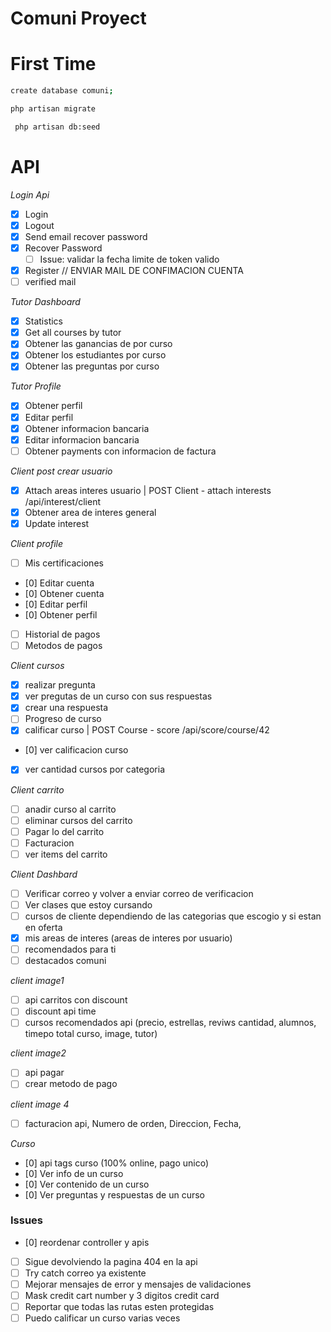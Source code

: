 # Comuni Proyect

# First Time

```sh
create database comuni;
```

```sh
php artisan migrate
```

```sh
 php artisan db:seed
```

# API

_Login Api_

-   [x] Login
-   [x] Logout
-   [x] Send email recover password
-   [x] Recover Password
    -   [ ] Issue: validar la fecha limite de token valido
-   [x] Register // ENVIAR MAIL DE CONFIMACION CUENTA
-   [ ] verified mail

_Tutor Dashboard_

-   [x] Statistics
-   [x] Get all courses by tutor
-   [x] Obtener las ganancias de por curso
-   [x] Obtener los estudiantes por curso
-   [x] Obtener las preguntas por curso

_Tutor Profile_

-   [x] Obtener perfil
-   [x] Editar perfil
-   [x] Obtener informacion bancaria
-   [x] Editar informacion bancaria
-   [ ] Obtener payments con informacion de factura

_Client post crear usuario_

-   [x] Attach areas interes usuario | POST Client - attach interests /api/interest/client
-   [x] Obtener area de interes general
-   [x] Update interest

_Client profile_

-   [ ] Mis certificaciones
-   [0] Editar cuenta
-   [0] Obtener cuenta
-   [0] Editar perfil
-   [0] Obtener perfil
-   [ ] Historial de pagos
-   [ ] Metodos de pagos

_Client cursos_

-   [x] realizar pregunta
-   [x] ver pregutas de un curso con sus respuestas
-   [x] crear una respuesta
-   [ ] Progreso de curso
-   [x] calificar curso | POST Course - score /api/score/course/42
-   [0] ver calificacion curso
-   [x] ver cantidad cursos por categoria

_Client carrito_

-   [ ] anadir curso al carrito
-   [ ] eliminar cursos del carrito
-   [ ] Pagar lo del carrito
-   [ ] Facturacion
-   [ ] ver items del carrito

_Client Dashbard_

-   [ ] Verificar correo y volver a enviar correo de verificacion
-   [ ] Ver clases que estoy cursando
-   [ ] cursos de cliente dependiendo de las categorias que escogio y si estan en oferta
-   [x] mis areas de interes (areas de interes por usuario)
-   [ ] recomendados para ti
-   [ ] destacados comuni

_client image1_

-   [ ] api carritos con discount
-   [ ] discount api time
-   [ ] cursos recomendados api (precio, estrellas, reviws cantidad, alumnos, timepo total curso, image, tutor)

_client image2_

-   [ ] api pagar
-   [ ] crear metodo de pago

_client image 4_

-   [ ] facturacion api, Numero de orden, Direccion, Fecha,

_Curso_

-   [0] api tags curso (100% online, pago unico)
-   [0] Ver info de un curso
-   [0] Ver contenido de un curso
-   [0] Ver preguntas y respuestas de un curso

### Issues

-   [0] reordenar controller y apis
-   [ ] Sigue devolviendo la pagina 404 en la api
-   [ ] Try catch correo ya existente
-   [ ] Mejorar mensajes de error y mensajes de validaciones
-   [ ] Mask credit cart number y 3 digitos credit card
-   [ ] Reportar que todas las rutas esten protegidas
-   [ ] Puedo calificar un curso varias veces
